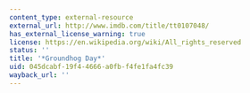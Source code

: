 ```yaml
---
content_type: external-resource
external_url: http://www.imdb.com/title/tt0107048/
has_external_license_warning: true
license: https://en.wikipedia.org/wiki/All_rights_reserved
status: ''
title: '*Groundhog Day*'
uid: 045dcabf-19f4-4666-a0fb-f4fe1fa4fc39
wayback_url: ''
---
```


